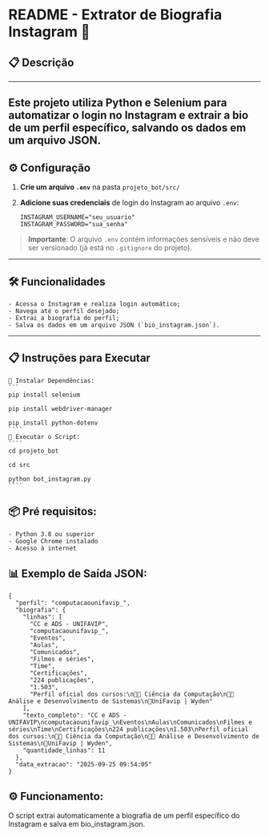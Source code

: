 # README - Extrator de Biografia Instagram 📲

## 📋 Descrição
---
Este projeto utiliza **Python** e **Selenium** para automatizar o login no Instagram e extrair a bio de um perfil específico, salvando os dados em um arquivo JSON.  
---

## ⚙️ Configuração

1.  **Crie um arquivo `.env`** na pasta `projeto_bot/src/` 

2.  **Adicione suas credenciais** de login do Instagram ao arquivo `.env`:
    ```
    INSTAGRAM_USERNAME="seu_usuario"
    INSTAGRAM_PASSWORD="sua_senha"
    ```
> **Importante**: O arquivo `.env` contém informações sensíveis e não deve ser versionado (já está no `.gitignore` do projeto).

---

## 🛠 Funcionalidades

    - Acessa o Instagram e realiza login automático;
    - Navega até o perfil desejado;
    - Extrai a biografia do perfil;
    - Salva os dados em um arquivo JSON (`bio_instagram.json`). 

---

## 📋 Instruções para Executar
    🔧 Instalar Dependências:
    ```
    pip install selenium

    pip install webdriver-manager

    pip install python-dotenv
    ````
    🚀 Executar o Script:
    ````
    cd projeto_bot

    cd src

    python bot_instagram.py
    ````

## 📦 Pré requisitos:
    - Python 3.8 ou superior
    - Google Chrome instalado
    - Acesso à internet 

## 📊 Exemplo de Saída JSON:

````
{
  "perfil": "computacaounifavip_",
  "biografia": {
    "linhas": [
      "CC e ADS - UNIFAVIP",
      "computacaounifavip_",
      "Eventos",
      "Aulas",
      "Comunicados",
      "Filmes e séries",
      "Time",
      "Certificações",
      "224 publicações",
      "1.503",
      "Perfil oficial dos cursos:\n👨‍💻 Ciência da Computação\n👨‍💻 Análise e Desenvolvimento de Sistemas\n📍UniFavip | Wyden"
    ],
    "texto_completo": "CC e ADS - UNIFAVIP\ncomputacaounifavip_\nEventos\nAulas\nComunicados\nFilmes e séries\nTime\nCertificações\n224 publicações\n1.503\nPerfil oficial dos cursos:\n👨‍💻 Ciência da Computação\n👨‍💻 Análise e Desenvolvimento de Sistemas\n📍UniFavip | Wyden",
    "quantidade_linhas": 11
  },
  "data_extracao": "2025-09-25 09:54:05"
}
````

## ⚙️ Funcionamento:
O script extrai automaticamente a biografia de um perfil específico do Instagram e salva em bio_instagram.json.